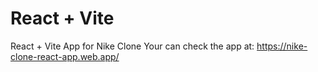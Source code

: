 # React + Vite

React + Vite App for Nike Clone 
Your can check the app at: https://nike-clone-react-app.web.app/
